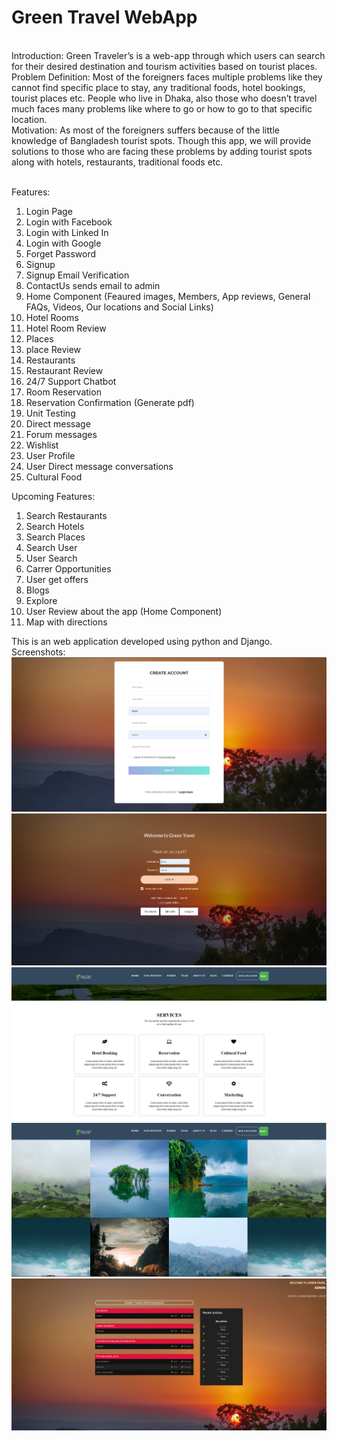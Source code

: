 # Green Travel WebApp
<br>
Introduction:
Green Traveler’s is a web-app through which users can search for their desired destination and tourism activities based on tourist places. <br>
Problem Definition:
Most of the foreigners faces multiple problems like they cannot find specific place to stay, any traditional foods, hotel bookings, tourist places etc. People who live in Dhaka, also those who doesn’t travel much faces many problems like where to go or how to go to that specific location. <br>
Motivation:
As most of the foreigners suffers because of the little knowledge of Bangladesh tourist spots. Though this app, we will provide solutions to those who are facing these problems by adding tourist spots along with hotels, restaurants, traditional foods etc.<br><br>

Features: <br>
1. Login Page<br>
2. Login with Facebook<br>
3. Login with Linked In <br>
4. Login with Google <br>
5. Forget Password<br>
6. Signup<br>
7. Signup Email Verification<br>
8. ContactUs sends email to admin<br>
9. Home Component (Feaured images, Members, App reviews, General FAQs, Videos, Our locations and Social Links)<br>
10. Hotel Rooms<br>
11. Hotel Room Review<br>
12. Places <br>
13. place Review<br>
14. Restaurants<br>
15. Restaurant Review<br>
16. 24/7 Support Chatbot<br>
17. Room Reservation<br>
18. Reservation Confirmation (Generate pdf)<br>
19. Unit Testing<br>
20. Direct message<br>
21. Forum messages<br>
22. Wishlist<br>
23. User Profile<br>
24. User Direct message conversations<br>
25. Cultural Food <br>

Upcoming Features: <br>
1. Search Restaurants<br>
2. Search Hotels<br>
3. Search Places<br>
4. Search User<br>
5. User Search<br>
6. Carrer Opportunities<br>
7. User get offers<br>
8. Blogs<br>
9. Explore<br>
10. User Review about the app (Home Component)<br>
11. Map with directions<br>

This is an web application developed using python and Django. <br>
Screenshots: 
![Alt text](1.png?raw=true "Optional Title")
![Alt text](2.png?raw=true "Optional Title")
![Alt text](3.png?raw=true "Optional Title")
![Alt text](4.png?raw=true "Optional Title")
![Alt text](5.png?raw=true "Optional Title")
